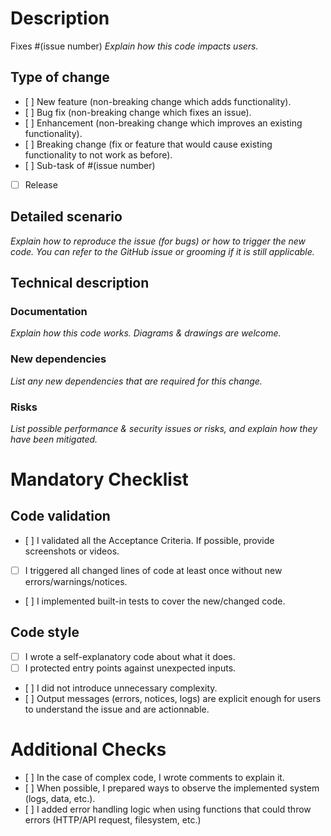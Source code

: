 # Description

Fixes #(issue number)
*Explain how this code impacts users.*

## Type of change

- [ ] New feature (non-breaking change which adds functionality).
- [ ] Bug fix (non-breaking change which fixes an issue).
- [ ] Enhancement (non-breaking change which improves an existing functionality).
- [ ] Breaking change (fix or feature that would cause existing functionality to not work as before).
- [ ] Sub-task of #(issue number)
- [ ] Release

## Detailed scenario

*Explain how to reproduce the issue (for bugs) or how to trigger the new code. You can refer to the GitHub issue or grooming if it is still applicable.*

## Technical description

### Documentation

*Explain how this code works. Diagrams & drawings are welcome.*

### New dependencies

*List any new dependencies that are required for this change.*

### Risks

*List possible performance & security issues or risks, and explain how they have been mitigated.*

# Mandatory Checklist

## Code validation

- [ ] I validated all the Acceptance Criteria. If possible, provide screenshots or videos.
- [ ] I triggered all changed lines of code at least once without new errors/warnings/notices.
- [ ] I implemented built-in tests to cover the new/changed code.

## Code style
- [ ] I wrote a self-explanatory code about what it does.
- [ ] I protected entry points against unexpected inputs.
- [ ] I did not introduce unnecessary complexity.
- [ ] Output messages (errors, notices, logs) are explicit enough for users to understand the issue and are actionnable.

# Additional Checks
- [ ] In the case of complex code, I wrote comments to explain it.
- [ ] When possible, I prepared ways to observe the implemented system (logs, data, etc.).
- [ ] I added error handling logic when using functions that could throw errors (HTTP/API request, filesystem, etc.)